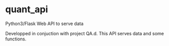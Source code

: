# quant_api
Python3/Flask Web API to serve data

Developped in conjuction with project QA.d. This API serves data and some functions.
